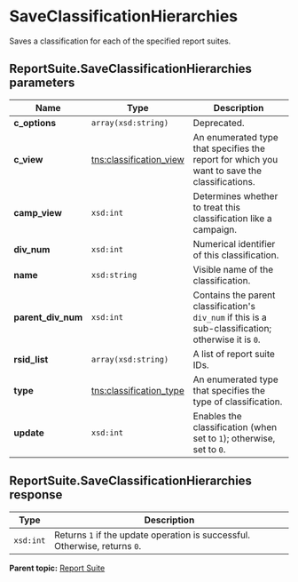 # SaveClassificationHierarchies

Saves a classification for each of the specified report suites.

## ReportSuite.SaveClassificationHierarchies parameters

|Name|Type|Description|
|----|----|-----------|
|**c\_options** |`array(xsd:string)` |Deprecated.|
|**c\_view** |[tns:classification\_view](../../data_types/r_classification_view.md#) |An enumerated type that specifies the report for which you want to save the classifications.|
|**camp\_view** |`xsd:int` |Determines whether to treat this classification like a campaign.|
|**div\_num** |`xsd:int` |Numerical identifier of this classification.|
|**name** |`xsd:string` |Visible name of the classification.|
|**parent\_div\_num** |`xsd:int` |Contains the parent classification's `div_num` if this is a sub-classification; otherwise it is `0`.|
|**rsid\_list** |`array(xsd:string)` |A list of report suite IDs.|
|**type** |[tns:classification\_type](../../data_types/r_classification_type.md#) |An enumerated type that specifies the type of classification.|
|**update** |`xsd:int` |Enables the classification \(when set to `1`\); otherwise, set to `0`.|

## ReportSuite.SaveClassificationHierarchies response

|Type|Description|
|----|-----------|
|`xsd:int` |Returns `1` if the update operation is successful. Otherwise, returns `0`.|

**Parent topic:** [Report Suite](../../methods/report_suite/c_api_admin_methods_repsuite.md)

